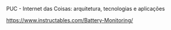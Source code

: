 
PUC - Internet das Coisas: arquitetura, tecnologias e aplicações

https://www.instructables.com/Battery-Monitoring/